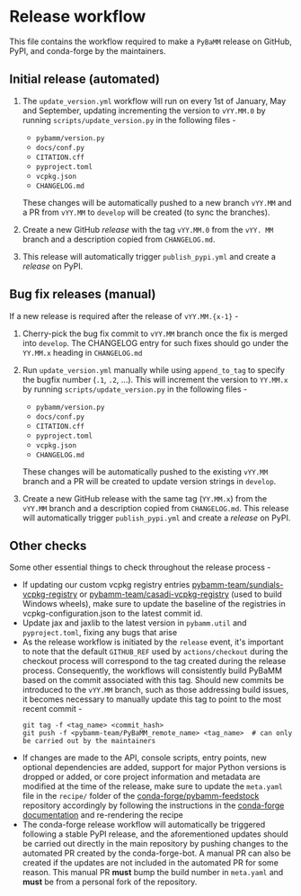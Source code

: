 # Release workflow

This file contains the workflow required to make a `PyBaMM` release on GitHub, PyPI,
and conda-forge by the maintainers.

## Initial release (automated)

1. The `update_version.yml` workflow will run on every 1st of January, May
   and September, updating incrementing the version to `vYY.MM.0` by running
   `scripts/update_version.py` in the following files -

   - `pybamm/version.py`
   - `docs/conf.py`
   - `CITATION.cff`
   - `pyproject.toml`
   - `vcpkg.json`
   - `CHANGELOG.md`

   These changes will be automatically pushed to a new branch `vYY.MM`
   and a PR from `vYY.MM` to `develop` will be created (to sync the branches).

2. Create a new GitHub _release_ with the tag `vYY.MM.0` from the `vYY.
MM` branch and a description copied from `CHANGELOG.md`.

3. This release will automatically trigger `publish_pypi.yml` and create a _release_ on PyPI.

## Bug fix releases (manual)

If a new release is required after the release of `vYY.MM.{x-1}` -

1. Cherry-pick the bug fix commit to `vYY.MM` branch once the fix is merged
   into `develop`. The CHANGELOG entry for such fixes should go under the
   `YY.MM.x` heading in `CHANGELOG.md`

2. Run `update_version.yml` manually while using `append_to_tag` to specify
   the bugfix number (`.1`, `.2`, ...). This will increment the version to
   `YY.MM.x` by running `scripts/update_version.py` in the following files -

   - `pybamm/version.py`
   - `docs/conf.py`
   - `CITATION.cff`
   - `pyproject.toml`
   - `vcpkg.json`
   - `CHANGELOG.md`

   These changes will be automatically pushed to the existing `vYY.MM`
   branch and a PR will be created to update version strings in `develop`.

3. Create a new GitHub release with the same tag (`YY.MM.x`) from the `vYY.MM`
   branch and a description copied from `CHANGELOG.md`. This release will
   automatically trigger `publish_pypi.yml` and create a _release_ on PyPI.

## Other checks

Some other essential things to check throughout the release process -

- If updating our custom vcpkg registry entries
  [pybamm-team/sundials-vcpkg-registry][SUNDIALS_VCPKG]
  or [pybamm-team/casadi-vcpkg-registry][CASADI_VCPKG] (used to build Windows
  wheels), make sure to update the baseline of the registries in vcpkg-configuration.json to the latest commit id.
- Update jax and jaxlib to the latest version in `pybamm.util` and `pyproject.toml`, fixing any bugs that arise
- As the release workflow is initiated by the `release` event, it's important to note that the default `GITHUB_REF` used by `actions/checkout` during the checkout process will correspond to the tag created during the release process. Consequently, the workflows will consistently build PyBaMM based on the commit associated with this tag. Should new commits be introduced to the `vYY.MM` branch, such as those addressing build issues, it becomes necessary to manually update this tag to point to the most recent commit -
  ```
  git tag -f <tag_name> <commit_hash>
  git push -f <pybamm-team/PyBaMM_remote_name> <tag_name>  # can only be carried out by the maintainers
  ```
- If changes are made to the API, console scripts, entry points, new optional dependencies are added, support for major Python versions is dropped or added, or core project information and metadata are modified at the time of the release, make sure to update the `meta.yaml` file in the `recipe/` folder of the [conda-forge/pybamm-feedstock](https://github.com/conda-forge/pybamm-feedstock) repository accordingly by following the instructions in the [conda-forge documentation](https://conda-forge.org/docs/maintainer/updating_pkgs.html#updating-the-feedstock-repository) and re-rendering the recipe
- The conda-forge release workflow will automatically be triggered following a stable PyPI release, and the aforementioned updates should be carried out directly in the main repository by pushing changes to the automated PR created by the conda-forge-bot. A manual PR can also be created if the updates are not included in the automated PR for some reason. This manual PR **must** bump the build number in `meta.yaml` and **must** be from a personal fork of the repository.

[SUNDIALS_VCPKG]: (https://github.com/pybamm-team/sundials-vcpkg-registry)
[CASADI_VCPKG]: (https://github.com/pybamm-team/casadi-vcpkg-registry)
